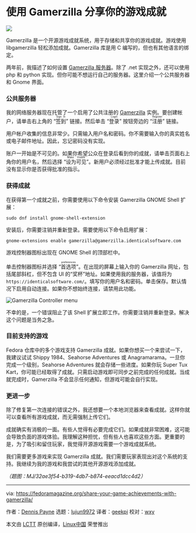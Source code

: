 [#]: subject: "Share your game achievements with Gamerzilla"
[#]: via: "https://fedoramagazine.org/share-your-game-achievements-with-gamerzilla/"
[#]: author: "Dennis Payne https://fedoramagazine.org/author/dulsi/"
[#]: collector: "lujun9972/lctt-scripts-1693450080"
[#]: translator: "geekpi"
[#]: reviewer: "wxy"
[#]: publisher: "wxy"
[#]: url: "https://linux.cn/article-16264-1.html"

使用 Gamerzilla 分享你的游戏成就
======

![][0]

Gamerzilla 是一个开源游戏成就系统，用于存储和共享你的游戏成就。游戏使用 libgamerzilla 轻松添加成就。Gamerzilla 库是用 C 编写的，但也有其他语言的绑定。

两年前，我描述了如何设置 [Gamerzilla 服务器][4]。除了 .net 实现之外，还可以使用 php 和 python 实现。但你可能不想运行自己的服务器。这里介绍一个公共服务器和 Gnome 界面。

### 公共服务器

我的网络服务器现在托管了一个启用了公共注册的 [Gamerzilla][5] 实例。要创建帐户，请单击右上角的 “<ruby>签到<rt>Sign In</rt></ruby>” 链接。然后单击 “<ruby>登录<rt>Login</rt></ruby>” 按钮旁边的 “<ruby>注册<rt>Register</rt></ruby>” 链接。

用户帐户收集的信息非常少。只需输入用户名和密码。你不需要输入你的真实姓名或电子邮件地址。因此，忘记密码没有实现。

账户一开始是不可见的。如果你希望公众在登录后看到你的成就，请单击页面右上角你的用户名，然后选择 “<ruby>设为可见<rt>Make Visible</rt></ruby>”。新用户必须经过批准才能上传成就。目前没有显示你是否获得批准的指示。

### 获得成就

在获得第一个成就之前，你需要使用以下命令安装 Gamerzilla GNOME Shell 扩展：

````
sudo dnf install gnome-shell-extension
````

安装后，你需要注销并重新登录。需要使用以下命令启用扩展：

````
gnome-extensions enable gamerzilla@gamerzilla.identicalsoftware.com
````

游戏控制器图标出现在 GNOME Shell 的顶部栏中。

单击控制器图标并选择 “<ruby>首选项<rt>preferences</rt></ruby>”。在出现的屏幕上输入你的 Gamerzilla 网址，包括尾部斜杠，但不包含 UI 的“奖杯”地址。如果使用我的服务器，该值将为 `https://identicalsoftware.com/`。填写你的用户名和密码。单击保存。默认情况下启用自动连接。如果你不想始终连接，请禁用此功能。

![Gamerzilla Controller menu][6]

不幸的是，一个错误阻止了该 Shell 扩展立即工作。你需要注销并重新登录。解决这个问题是当务之急。

### 目前支持的游戏

Fedora 仓库中的多个游戏支持 Gamerzilla 成就。如果你想买一个来尝试一下，我建议试试 Shippy 1984、Seahorse Adventures 或 Anagramarama。一旦你完成一个级别，Seahorse Adventures 就会存储一些进度。如果你玩 Super Tux Kart，你可能已经取得了成就。只需启动游戏即可同步之前完成的任何成就。当成就完成时，Gamerzilla 不会显示任何通知，但游戏可能会自行实现。

### 更进一步

除了修复第一次连接的错误之外，我还想要一个本地浏览器来查看成就。这样你就可以查看所有游戏成就，而无需强制上传它们。

成就确实有消极的一面。有些人觉得有必要完成它们。如果成就非常困难，这可能会导致负面的游戏体验。我理解这种担忧，但有些人也喜欢这些方面。更重要的是，为了吸引和留住玩家，我觉得开源游戏需要一个游戏成就系统。

我们需要更多游戏来实现 Gamerzilla 成就。我们需要玩家表现出对这个系统的支持。我继续为我的游戏和我尝试的其他开源游戏添加成就。

*（题图：MJ/32ae3f54-b319-4db7-b874-eeacd1dcc4d2）*

--------------------------------------------------------------------------------

via: https://fedoramagazine.org/share-your-game-achievements-with-gamerzilla/

作者：[Dennis Payne][a]
选题：[lujun9972][b]
译者：[geekpi](https://github.com/geekpi)
校对：[wxy](https://github.com/wxy)

本文由 [LCTT](https://github.com/LCTT/TranslateProject) 原创编译，[Linux中国](https://linux.cn/) 荣誉推出

[a]: https://fedoramagazine.org/author/dulsi/
[b]: https://github.com/lujun9972
[1]: https://fedoramagazine.org/wp-content/uploads/2023/09/gamerzilla_achievenments-816x345.jpg
[2]: https://unsplash.com/@mparzuchowski?utm_source=unsplash&utm_medium=referral&utm_content=creditCopyText
[3]: https://unsplash.com/photos/geNNFqfvw48?utm_source=unsplash&utm_medium=referral&utm_content=creditCopyText
[4]: https://linux.cn/article-15389-1.html
[5]: https://identicalsoftware.com/trophy/
[6]: https://fedoramagazine.org/wp-content/uploads/2023/09/gamerzilla_preferences.png
[0]: https://img.linux.net.cn/data/attachment/album/202310/08/191724uj7mmjw9ccd7pcl9.jpg